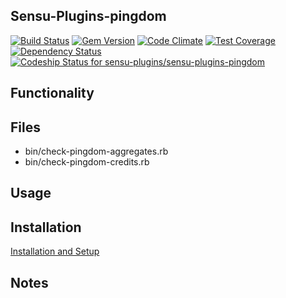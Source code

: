 ## Sensu-Plugins-pingdom

[![Build Status](https://travis-ci.org/sensu-plugins/sensu-plugins-pingdom.svg?branch=master)](https://travis-ci.org/sensu-plugins/sensu-plugins-pingdom)
[![Gem Version](https://badge.fury.io/rb/sensu-plugins-pingdom.svg)](http://badge.fury.io/rb/sensu-plugins-pingdom)
[![Code Climate](https://codeclimate.com/github/sensu-plugins/sensu-plugins-pingdom/badges/gpa.svg)](https://codeclimate.com/github/sensu-plugins/sensu-plugins-pingdom)
[![Test Coverage](https://codeclimate.com/github/sensu-plugins/sensu-plugins-pingdom/badges/coverage.svg)](https://codeclimate.com/github/sensu-plugins/sensu-plugins-pingdom)
[![Dependency Status](https://gemnasium.com/sensu-plugins/sensu-plugins-pingdom.svg)](https://gemnasium.com/sensu-plugins/sensu-plugins-pingdom)
[![Codeship Status for sensu-plugins/sensu-plugins-pingdom](https://codeship.com/projects/df105a20-db4b-0132-445b-5ad94843e341/status?branch=master)](https://codeship.com/projects/79591)

## Functionality

## Files
 * bin/check-pingdom-aggregates.rb
 * bin/check-pingdom-credits.rb

## Usage

## Installation

[Installation and Setup](https://github.com/sensu-plugins/documentation/blob/master/user_docs/installation_instructions.md)

## Notes
